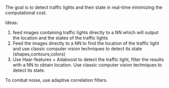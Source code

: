 The goal is to detect traffic lights and their state in real-time minimizing the computational cost.

Ideas:
1. feed images containing traffic lights directly to a NN which will output the location and the states of the traffic lights
2. Feed the images directly to a NN to find the location of the traffic light and use classic computer vision techniques to detect its state (shapes,contours,colors)
3. Use Haar-features + Adaboost to detect the traffic light, filter the results with a NN to obtain location. Use classic computer vision techniques to detect its state.

To combat noise, use adaptive correlation filters.